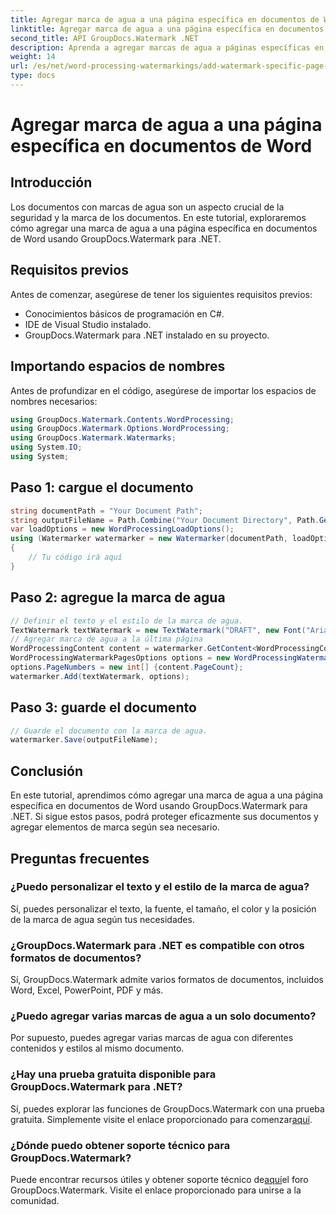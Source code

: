```yaml
---
title: Agregar marca de agua a una página específica en documentos de Word
linktitle: Agregar marca de agua a una página específica en documentos de Word
second_title: API GroupDocs.Watermark .NET
description: Aprenda a agregar marcas de agua a páginas específicas en documentos de Word usando GroupDocs para .NET. Proteja su contenido sin esfuerzo.
weight: 14
url: /es/net/word-processing-watermarkings/add-watermark-specific-page-word-docs/
type: docs
---
```

# Agregar marca de agua a una página específica en documentos de Word

## Introducción
Los documentos con marcas de agua son un aspecto crucial de la seguridad y la marca de los documentos. En este tutorial, exploraremos cómo agregar una marca de agua a una página específica en documentos de Word usando GroupDocs.Watermark para .NET.
## Requisitos previos
Antes de comenzar, asegúrese de tener los siguientes requisitos previos:
- Conocimientos básicos de programación en C#.
- IDE de Visual Studio instalado.
- GroupDocs.Watermark para .NET instalado en su proyecto.

## Importando espacios de nombres
Antes de profundizar en el código, asegúrese de importar los espacios de nombres necesarios:
```csharp
using GroupDocs.Watermark.Contents.WordProcessing;
using GroupDocs.Watermark.Options.WordProcessing;
using GroupDocs.Watermark.Watermarks;
using System.IO;
using System;
```
## Paso 1: cargue el documento
```csharp
string documentPath = "Your Document Path";
string outputFileName = Path.Combine("Your Document Directory", Path.GetFileName(documentPath));
var loadOptions = new WordProcessingLoadOptions();
using (Watermarker watermarker = new Watermarker(documentPath, loadOptions))
{
    // Tu código irá aquí
}
```
## Paso 2: agregue la marca de agua
```csharp
// Definir el texto y el estilo de la marca de agua.
TextWatermark textWatermark = new TextWatermark("DRAFT", new Font("Arial", 42));
// Agregar marca de agua a la última página
WordProcessingContent content = watermarker.GetContent<WordProcessingContent>();
WordProcessingWatermarkPagesOptions options = new WordProcessingWatermarkPagesOptions();
options.PageNumbers = new int[] {content.PageCount};
watermarker.Add(textWatermark, options);
```
## Paso 3: guarde el documento
```csharp
// Guarde el documento con la marca de agua.
watermarker.Save(outputFileName);
```

## Conclusión
En este tutorial, aprendimos cómo agregar una marca de agua a una página específica en documentos de Word usando GroupDocs.Watermark para .NET. Si sigue estos pasos, podrá proteger eficazmente sus documentos y agregar elementos de marca según sea necesario.
## Preguntas frecuentes
### ¿Puedo personalizar el texto y el estilo de la marca de agua?
Sí, puedes personalizar el texto, la fuente, el tamaño, el color y la posición de la marca de agua según tus necesidades.
### ¿GroupDocs.Watermark para .NET es compatible con otros formatos de documentos?
Sí, GroupDocs.Watermark admite varios formatos de documentos, incluidos Word, Excel, PowerPoint, PDF y más.
### ¿Puedo agregar varias marcas de agua a un solo documento?
Por supuesto, puedes agregar varias marcas de agua con diferentes contenidos y estilos al mismo documento.
### ¿Hay una prueba gratuita disponible para GroupDocs.Watermark para .NET?
 Sí, puedes explorar las funciones de GroupDocs.Watermark con una prueba gratuita. Simplemente visite el enlace proporcionado para comenzar[aquí](https://releases.groupdocs.com/).
### ¿Dónde puedo obtener soporte técnico para GroupDocs.Watermark?
 Puede encontrar recursos útiles y obtener soporte técnico de[aquí](https://forum.groupdocs.com/c/watermark/19)el foro GroupDocs.Watermark. Visite el enlace proporcionado para unirse a la comunidad.